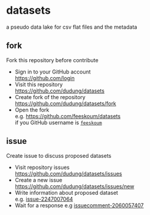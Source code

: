 # datasets
a pseudo data lake for csv flat files and the metadata


## fork
Fork this repository before contribute

+ Sign in to your GitHub account \
  https://github.com/login
+ Visit this repository \
  https://github.com/dudung/datasets
+ Create fork of the repository \
  https://github.com/dudung/datasets/fork
+ Open the fork \
  e.g. https://github.com/feeskoum/datasets \
  if you GitHub username is [`feeskoum`](https://github.com/feeskoum)


## issue
Create issue to discuss proposed datasets
+ Visit repository issues \
  https://github.com/dudung/datasets/issues
+ Create a new issue \
  https://github.com/dudung/datasets/issues/new
+ Write information about proposed dataset \
  e.g. [issue-2247007064](https://github.com/dudung/datasets/issues/1#issue-2247007064)
+ Wait for a response
  e.g [issuecomment-2060057407](https://github.com/dudung/datasets/issues/1#issuecomment-2060057407)
